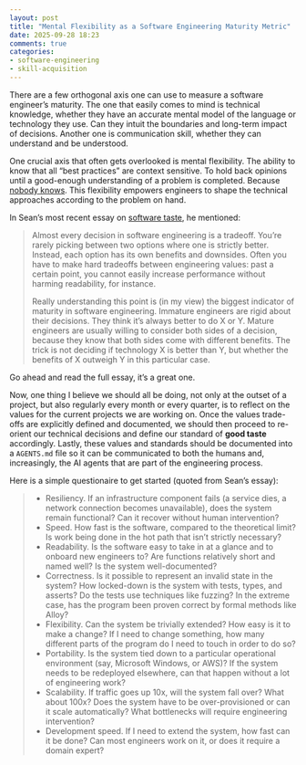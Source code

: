 ```yaml
---
layout: post
title: "Mental Flexibility as a Software Engineering Maturity Metric" 
date: 2025-09-28 18:23
comments: true
categories: 
- software-engineering
- skill-acquisition
---
```


There are a few orthogonal axis one can use to measure a software engineer’s maturity. The one that easily comes to mind is technical knowledge, whether they have an accurate mental model of the language or technology they use. Can they intuit the boundaries and long-term impact of decisions. Another one is communication skill, whether they can understand and be understood. 

One crucial axis that often gets overlooked is mental flexibility. The ability to know that all “best practices” are context sensitive. To hold back opinions until a good-enough understanding of a problem is completed. Because [nobody knows](https://www.seangoedecke.com/confidence/). This flexibility empowers engineers to shape the technical approaches according to the problem on hand.

In Sean’s most recent essay on [software taste](https://seangoedecke.com/taste/), he mentioned:

> Almost every decision in software engineering is a tradeoff. You’re rarely picking between two options where one is strictly better. Instead, each option has its own benefits and downsides. Often you have to make hard tradeoffs between engineering values: past a certain point, you cannot easily increase performance without harming readability, for instance.
>
> Really understanding this point is (in my view) the biggest indicator of maturity in software engineering. Immature engineers are rigid about their decisions. They think it’s always better to do X or Y. Mature engineers are usually willing to consider both sides of a decision, because they know that both sides come with different benefits. The trick is not deciding if technology X is better than Y, but whether the benefits of X outweigh Y in this particular case.

Go ahead and read the full essay, it’s a great one. 

Now, one thing I believe we should all be doing, not only at the outset of a project, but also regularly every month or every quarter, is to reflect on the values for the current projects we are working on. Once the values trade-offs are explicitly defined and documented, we should then proceed to re-orient our technical decisions and define our standard of **good taste** accordingly. Lastly, these values and standards should be documented into a `AGENTS.md` file so it can be communicated to both the humans and, increasingly, the AI agents that are part of the engineering process.

Here is a simple questionaire to get started (quoted from Sean’s essay):

> * Resiliency. If an infrastructure component fails (a service dies, a network connection becomes unavailable), does the system remain functional? Can it recover without human intervention?
> * Speed. How fast is the software, compared to the theoretical limit? Is work being done in the hot path that isn’t strictly necessary?
> * Readability. Is the software easy to take in at a glance and to onboard new engineers to? Are functions relatively short and named well? Is the system well-documented?
> * Correctness. Is it possible to represent an invalid state in the system? How locked-down is the system with tests, types, and asserts? Do the tests use techniques like fuzzing? In the extreme case, has the program been proven correct by formal methods like Alloy?
> * Flexibility. Can the system be trivially extended? How easy is it to make a change? If I need to change something, how many different parts of the program do I need to touch in order to do so?
> * Portability. Is the system tied down to a particular operational environment (say, Microsoft Windows, or AWS)? If the system needs to be redeployed elsewhere, can that happen without a lot of engineering work?
> * Scalability. If traffic goes up 10x, will the system fall over? What about 100x? Does the system have to be over-provisioned or can it scale automatically? What bottlenecks will require engineering intervention?
> * Development speed. If I need to extend the system, how fast can it be done? Can most engineers work on it, or does it require a domain expert?